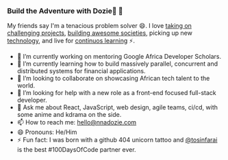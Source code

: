 ### Build the Adventure with Dozie🚀 👋

<!--
**Nnadozie/Nnadozie** is a ✨ _special_ ✨ repository because its `README.md` (this file) appears on your GitHub profile.-->

My friends say I'm a tenacious problem solver 😄. I love [taking on challenging projects](https://compexafrica.com/), [building awesome societies](https://qmrs.co.uk/), picking up new [technology](https://nnadozie.com/), and live for [continuos learning](https://www.linkedin.com/) ⚡.

- 🔭 I’m currently working on mentoring Google Africa Developer Scholars.
- 🌱 I’m currently learning how to build massively parallel, concurrent and distributed systems for financial applications.
- 👯 I’m looking to collaborate on showcasing African tech talent to the world.
- 🤔 I’m looking for help with a new role as a front-end focused full-stack developer.
- 💬 Ask me about React, JavaScript, web design, agile teams, ci/cd, with some anime and kdrama on the side.
- 📫 How to reach me: hello@nnadozie.com
- 😄 Pronouns: He/Him
- ⚡ Fun fact: I was born with a github 404 unicorn tattoo and [@tosinfarai](https://github.com/tosinfarai) is the best #100DaysOfCode partner ever. 
